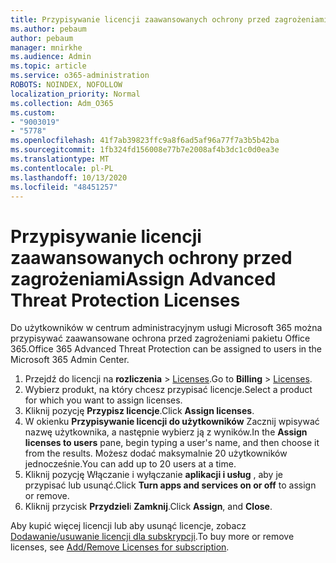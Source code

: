 ```yaml
---
title: Przypisywanie licencji zaawansowanych ochrony przed zagrożeniami
ms.author: pebaum
author: pebaum
manager: mnirkhe
ms.audience: Admin
ms.topic: article
ms.service: o365-administration
ROBOTS: NOINDEX, NOFOLLOW
localization_priority: Normal
ms.collection: Adm_O365
ms.custom:
- "9003019"
- "5778"
ms.openlocfilehash: 41f7ab39823ffc9a8f6ad5af96a77f7a3b5b42ba
ms.sourcegitcommit: 1fb324fd156008e77b7e2008af4b3dc1c0d0ea3e
ms.translationtype: MT
ms.contentlocale: pl-PL
ms.lasthandoff: 10/13/2020
ms.locfileid: "48451257"
---
```

# <a name="assign-advanced-threat-protection-licenses"></a><span data-ttu-id="6a0f0-102">Przypisywanie licencji zaawansowanych ochrony przed zagrożeniami</span><span class="sxs-lookup"><span data-stu-id="6a0f0-102">Assign Advanced Threat Protection Licenses</span></span>

<span data-ttu-id="6a0f0-103">Do użytkowników w centrum administracyjnym usługi Microsoft 365 można przypisywać zaawansowane ochrona przed zagrożeniami pakietu Office 365.</span><span class="sxs-lookup"><span data-stu-id="6a0f0-103">Office 365 Advanced Threat Protection can be assigned to users in the Microsoft 365 Admin Center.</span></span>

1. <span data-ttu-id="6a0f0-104">Przejdź do licencji na **rozliczenia**  >  [Licenses](https://go.microsoft.com/fwlink/p/?linkid=842264).</span><span class="sxs-lookup"><span data-stu-id="6a0f0-104">Go to **Billing** > [Licenses](https://go.microsoft.com/fwlink/p/?linkid=842264).</span></span>
2. <span data-ttu-id="6a0f0-105">Wybierz produkt, na który chcesz przypisać licencje.</span><span class="sxs-lookup"><span data-stu-id="6a0f0-105">Select a product for which you want to assign licenses.</span></span>
3. <span data-ttu-id="6a0f0-106">Kliknij pozycję **Przypisz licencje**.</span><span class="sxs-lookup"><span data-stu-id="6a0f0-106">Click **Assign licenses**.</span></span>
4. <span data-ttu-id="6a0f0-107">W okienku **Przypisywanie licencji do użytkowników**  Zacznij wpisywać nazwę użytkownika, a następnie wybierz ją z wyników.</span><span class="sxs-lookup"><span data-stu-id="6a0f0-107">In the **Assign licenses to users**  pane, begin typing a user's name, and then choose it from the results.</span></span> <span data-ttu-id="6a0f0-108">Możesz dodać maksymalnie 20 użytkowników jednocześnie.</span><span class="sxs-lookup"><span data-stu-id="6a0f0-108">You can add up to 20 users at a time.</span></span>
5. <span data-ttu-id="6a0f0-109">Kliknij pozycję Włączanie i wyłączanie **aplikacji i usług**  , aby je przypisać lub usunąć.</span><span class="sxs-lookup"><span data-stu-id="6a0f0-109">Click **Turn apps and services on or off**  to assign or remove.</span></span>
6. <span data-ttu-id="6a0f0-110">Kliknij przycisk **Przydziel**i  **Zamknij**.</span><span class="sxs-lookup"><span data-stu-id="6a0f0-110">Click **Assign**, and  **Close**.</span></span>

<span data-ttu-id="6a0f0-111">Aby kupić więcej licencji lub aby usunąć licencje, zobacz [Dodawanie/usuwanie licencji dla subskrypcji](https://docs.microsoft.com/microsoft-365/commerce/licenses/buy-licenses?view=o365-worldwide#add-or-remove-licenses-for-your-business-subscription).</span><span class="sxs-lookup"><span data-stu-id="6a0f0-111">To buy more or remove licenses, see [Add/Remove Licenses for subscription](https://docs.microsoft.com/microsoft-365/commerce/licenses/buy-licenses?view=o365-worldwide#add-or-remove-licenses-for-your-business-subscription).</span></span>
